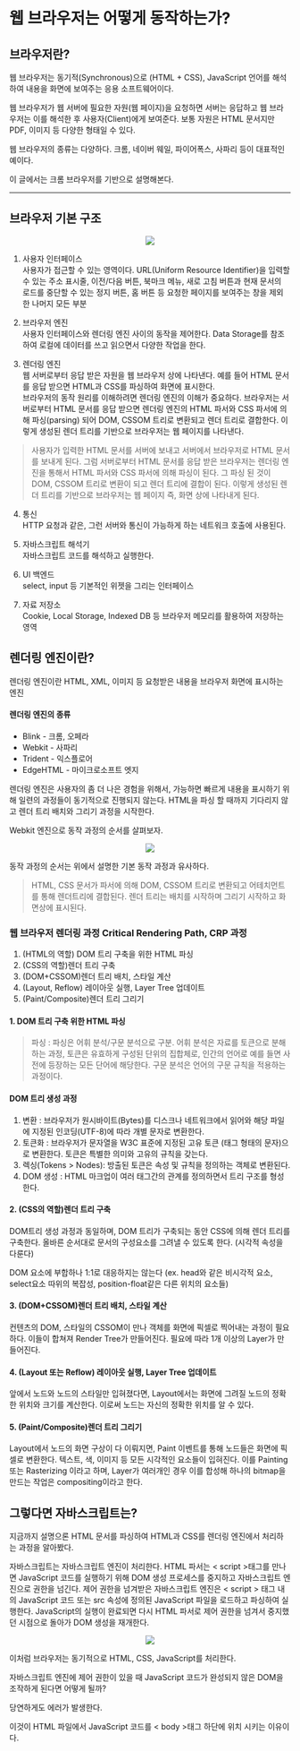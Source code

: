 # 웹 브라우저는 어떻게 동작하는가?

## 브라우저란?

웹 브라우저는 동기적(Synchronous)으로 (HTML + CSS), JavaScript 언어를 해석하여 내용을 화면에 보여주는 응용 소프트웨어이다.

웹 브라우저가 웹 서버에 필요한 자원(웹 페이지)을 요청하면 서버는 응답하고 웹 브라우저는 이를 해석한 후 사용자(Client)에게 보여준다. 보통 자원은 HTML 문서지만 PDF, 이미지 등 다양한 형태일 수 있다.

웹 브라우저의 종류는 다양하다. 크롬, 네이버 웨일, 파이어폭스, 사파리 등이 대표적인 예이다.

이 글에서는 크롬 브라우저를 기반으로 설명해본다.

---

## 브라우저 기본 구조

<p align="center">
  <img src="../images/브라우저_기본구조.JPG">
</p>

1. 사용자 인터페이스<br>
   사용자가 접근할 수 있는 영역이다. URL(Uniform Resource Identifier)을 입력할 수 있는 주소 표시줄, 이전/다음 버튼, 북마크 메뉴, 새로 고침 버튼과 현재 문서의 로드를 중단할 수 있는 정지 버튼, 홈 버튼 등 요청한 페이지를 보여주는 창을 제외한 나머지 모든 부분

2. 브라우저 엔진<br>
   사용자 인터페이스와 렌더링 엔진 사이의 동작을 제어한다. Data Storage를 참조하여 로컬에 데이터를 쓰고 읽으면서 다양한 작업을 한다.

3. 렌더링 엔진 <br>
   웹 서버로부터 응답 받은 자원을 웹 브라우저 상에 나타낸다. 예를 들어 HTML 문서를 응답 받으면 HTML과 CSS를 파싱하여 화면에 표시한다. <br>
   브라우저의 동작 원리를 이해하려면 렌더링 엔진의 이해가 중요하다. 브라우저는 서버로부터 HTML 문서를 응답 받으면 렌더링 엔진의 HTML 파서와 CSS 파서에 의해 파싱(parsing) 되어 DOM, CSSOM 트리로 변환되고 렌더 트리로 결합한다.
   이렇게 생성된 렌더 트리를 기반으로 브라우저는 웹 페이지를 나타낸다.

> 사용자가 입력한 HTML 문서를 서버에 보내고 서버에서 브라우저로 HTML 문서를 보내게 된다. 그럼 서버로부터 HTML 문서를 응답 받은 브라우저는 렌더링 엔진을 통해서 HTML 파서와 CSS 파서에 의해 파싱이 된다. 그 파싱 된 것이 DOM, CSSOM 트리로 변환이 되고 렌더 트리에 결합이 된다. 이렇게 생성된 렌더 트리를 기반으로 브라우저는 웹 페이지 즉, 화면 상에 나타내게 된다.

4. 통신 <br>
   HTTP 요청과 같은, 그런 서버와 통신이 가능하게 하는 네트워크 호출에 사용된다.

5. 자바스크립트 해석기 <br>
   자바스크립트 코드를 해석하고 실행한다.

6. UI 백엔드 <br>
   select, input 등 기본적인 위젯을 그리는 인터페이스

7. 자료 저장소<br>
   Cookie, Local Storage, Indexed DB 등 브라우저 메모리를 활용하여 저장하는 영역

## 렌더링 엔진이란?

렌더링 엔진이란 HTML, XML, 이미지 등 요청받은 내용을 브라우저 화면에 표시하는 엔진

#### 렌더링 엔진의 종류

- Blink - 크롬, 오페라
- Webkit - 사파리
- Trident - 익스플로어
- EdgeHTML - 마이크로소프트 엣지

렌더링 엔진은 사용자의 좀 더 나은 경험을 위해서, 가능하면 빠르게 내용을 표시하기 위해 일련의 과정들이 동기적으로 진행되지 않는다. HTML을 파싱 할 때까지 기다리지 않고 렌더 트리 배치와 그리기 과정을 시작한다.

Webkit 엔진으로 동작 과정의 순서를 살펴보자.

<p align="center">
  <img src="../images/웹킷_엔진.JPG">
</p>

동작 과정의 순서는 위에서 설명한 기본 동작 과정과 유사하다.

> HTML, CSS 문서가 파서에 의해 DOM, CSSOM 트리로 변환되고 어테치먼트를 통해 렌더트리에 결합된다. 렌더 트리는 배치를 시작하며 그리기 시작하고 화면상에 표시된다.

### 웹 브라우저 렌더링 과정 Critical Rendering Path, CRP 과정

1. (HTML의 역할) DOM 트리 구축을 위한 HTML 파싱
2. (CSS의 역할)렌더 트리 구축
3. (DOM+CSSOM)렌더 트리 배치, 스타일 계산
4. (Layout, Reflow) 레이아웃 실행, Layer Tree 업데이트
5. (Paint/Composite)렌더 트리 그리기

#### 1. DOM 트리 구축 위한 HTML 파싱

> 파싱 : 파싱은 어휘 분석/구문 분석으로 구분. 어휘 분석은 자료를 토큰으로 분해하는 과정, 토큰은 유효하게 구성된 단위의 집합체로, 인간의 언어로 예를 들면 사전에 등장하는 모든 단어에 해당한다. 구문 분석은 언어의 구문 규칙을 적용하는 과정이다.

#### DOM 트리 생성 과정

1. 변환 : 브라우저가 원시바이트(Bytes)를 디스크나 네트워크에서 읽어와 해당 파일에 지정된 인코딩(UTF-8)에 따라 개별 문자로 변환한다.
2. 토큰화 : 브라우저가 문자열을 W3C 표준에 지정된 고유 토큰 (태그 형태의 문자)으로 변환한다. 토큰은 특별한 의미와 고유의 규칙을 갖는다.
3. 렉싱(Tokens > Nodes): 방출된 토큰은 속성 및 규칙을 정의하는 객체로 변환된다.
4. DOM 생성 : HTML 마크업이 여러 태그간의 관계를 정의하면서 트리 구조를 형성한다.

#### 2. (CSS의 역할)렌더 트리 구축

DOM트리 생성 과정과 동일하며, DOM 트리가 구축되는 동안 CSS에 의해 렌더 트리를 구축한다. 올바른 순서대로 문서의 구성요소를 그려낼 수 있도록 한다. (시각적 속성을 다룬다)

DOM 요소에 부합하나 1:1로 대응하지는 않는다 (ex. head와 같은 비시각적 요소, select요소 따위의 복잡성, position-float같은 다른 위치의 요소들)

#### 3. (DOM+CSSOM)렌더 트리 배치, 스타일 계산

컨텐츠의 DOM, 스타일의 CSSOM이 만나 객체를 화면에 픽셀로 찍어내는 과정이 필요하다. 이들이 합쳐져 Render Tree가 만들어진다. 필요에 따라 1개 이상의 Layer가 만들어진다.

#### 4. (Layout 또는 Reflow) 레이아웃 실행, Layer Tree 업데이트

앞에서 노드와 노드의 스타일만 입혀졌다면, Layout에서는 화면에 그려질 노드의 정확한 위치와 크기를 계산한다. 이로써 노드는 자신의 정확한 위치를 알 수 있다.

#### 5. (Paint/Composite)렌더 트리 그리기

Layout에서 노드의 화면 구상이 다 이뤄지면, Paint 이벤트를 통해 노드들은 화면에 픽셀로 변환한다. 텍스트, 색, 이미지 등 모든 시각적인 요소들이 입혀진다. 이를 Painting 또는 Rasterizing 이라고 하며, Layer가 여러개인 경우 이를 합성해 하나의 bitmap을 만드는 작업은 compositing이라고 한다.

## 그렇다면 자바스크립트는?

지금까지 설명으론 HTML 문서를 파싱하여 HTML과 CSS를 렌더링 엔진에서 처리하는 과정을 알아봤다.

자바스크립트는 자바스크립트 엔진이 처리한다. HTML 파서는 < script >태그를 만나면 JavaScript 코드를 실행하기 위해 DOM 생성 프로세스를 중지하고 자바스크립트 엔진으로 권한을 넘긴다. 제어 권한을 넘겨받은 자바스크립트 엔진은 < script > 태그 내의 JavaScript 코드 또는 src 속성에 정의된 JavaScript 파일을 로드하고 파싱하여 실행한다. JavaScript의 실행이 완료되면 다시 HTML 파서로 제어 권한을 넘겨서 중지했던 시점으로 돌아가 DOM 생성을 재개한다.

 <p align="center">
  <img src="../images/웹브라우저.JPG">
</p>

이처럼 브라우저는 동기적으로 HTML, CSS, JavaScript를 처리한다.

자바스크립트 엔진에 제어 권한이 있을 때 JavaScript 코드가 완성되지 않은 DOM을 조작하게 된다면 어떻게 될까?

당연하게도 에러가 발생한다.

이것이 HTML 파일에서 JavaScript 코드를 < body >태그 하단에 위치 시키는 이유이다.
